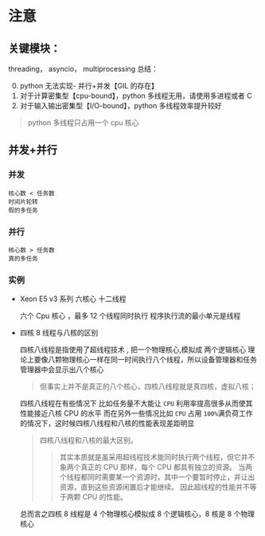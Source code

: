 # 注意

## 关键模块：

threading， asyncio， multiprocessing
总结：

0. python 无法实现- 并行+并发【GIL 的存在】
1. 对于计算密集型【cpu-bound】，python 多线程无用，请使用多进程或者 C
1. 对于输入输出密集型【I/O-bound】，python 多线程效率提升较好

> python 多线程只占用一个 cpu 核心

## 并发+并行

### 并发

    核心数 < 任务数
    时间片轮转
    假的多任务

### 并行

    核心数 > 任务数
    真的多任务

### 实例

- Xeon E5 v3 系列 六核心 十二线程

  六个 Cpu 核心 ，最多 12 个线程同时执行
  程序执行流的最小单元是线程

- 四核 8 线程与八核的区别

  四核八线程是指使用了超线程技术 , 把一个物理核心,模拟成 两个逻辑核心
  理论上要像八颗物理核心一样在同一时间执行八个线程，所以设备管理器和任务管理器中会显示出八个核心

  > 但事实上并不是真正的八个核心，四核八线程就是真四核，虚拟八核；

  四核八线程在有些情况下
  比如任务量不大能让 `CPU` 利用率提高很多从而使其性能接近八核 CPU 的水平
  而在另外一些情况比如 `CPU` 占用 `100%`满负荷工作的情况下，这时候四核八线程和八核的性能表现差距明显

  > 四核八线程和八核的最大区别。
  >
  > > 其实本质就是虽采用超线程技术能同时执行两个线程，但它并不象两个真正的 CPU 那样，每个 CPU 都具有独立的资源。
  > > 当两个线程都同时需要某一个资源时，其中一个要暂时停止，并让出资源，直到这些资源闲置后才能继续。
  > > 因此超线程的性能并不等于两颗 CPU 的性能。

  总而言之四核 8 线程是 4 个物理核心模拟成 8 个逻辑核心，8 核是 8 个物理核心

